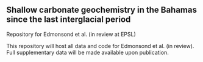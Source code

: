 ## Shallow carbonate geochemistry in the Bahamas since the last interglacial period
Repository for Edmonsond et al. (in review at EPSL)

This repository will host all data and code for Edmonsond et al. (in review). Full supplementary data will be made available upon publication. 
